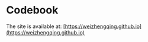 # Codebook

The site is available at: [https://weizhengqing.github.io](https://weizhengqing.github.io)
